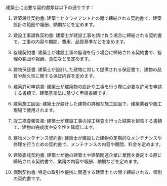 建築士に必要な契約書類は以下の通りです：

1. 建築設計契約書: 建築士とクライアントとの間で締結される契約書で、建築設計の範囲や報酬、納期などを定めます。

2. 建設工事請負契約書: 建築士が建設工事を請け負う場合に締結される契約書で、工事の内容や期間、費用、品質基準などを定めます。

3. 監理契約書: 建築士が建設工事の監理を行う場合に締結される契約書で、監理の範囲や報酬、責任などを定めます。

4. 建物保証書: 建築士が設計した建物に対して提供される保証書で、建物の品質や耐久性に関する保証内容を定めます。

5. 建築許可申請書: 建築士が建築物の設計や工事を行う際に必要な許可を申請する書類で、建築基準法に基づく申請書類です。

6. 建築施工図面: 建築士が設計した建物の詳細な施工図面で、建築業者や施工現場で使用されます。

7. 竣工検査報告書: 建築士が建設工事の竣工検査を行った結果を報告する書類で、建物の完成度や安全性を確認します。

8. 建物メンテナンス契約書: 建築士が建設した建物の定期的なメンテナンスや修理を行うための契約書で、メンテナンスの内容や期間、料金を定めます。

9. 建築委託契約書: 建築士が他の建築士や建築関連企業に業務を委託する際に締結される契約書で、業務の内容や報酬、納期などを定めます。

10. 個別契約書: 特定の取引や提携に関連する建築士との間で締結される、個別の契約書です。